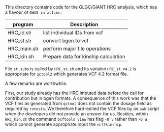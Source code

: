 This directory contains code for the GLGC/GIANT HRC analysis, which has a flavour of `GWAS in action`.

program  | Description
----------|--------------------------------------
HRC_id.sh | list individual IDs from vcf
HRC_st.sh | convert bgen to vcf
HRC_main.sh | perform major file operations
HRC_kin.sh | Prepare data for kinship calculation

File `st.subs` is called by `HRC_st.sh` and its variaion `HRC_st.v4.2` is appropriate for `qctool2` which generates VCF 4.2 format file.

A few remarks are worthwhile.

First, our study already has the HRC imputed data before the call for contribution but in bgen formats. A consequence of this work was that the VCF files as generated from `qctool` does not contain the dosage field as required by `rvtests`. We therefore hard-edited the VCF files by an `awk` script when the developers did not provide an answer for us. Besides, within `HRC_kin.sh` the command `bcftools view` has flag `-O v` rather than `-O u` which cannot generate appropriate input the `vcf2kinship`.
